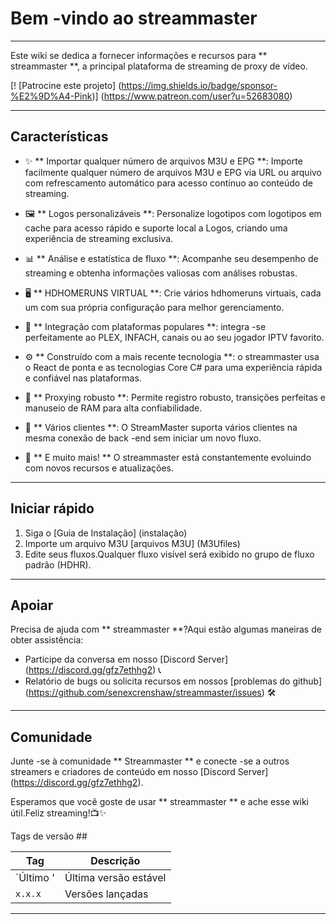 # Bem -vindo ao streammaster

----

Este wiki se dedica a fornecer informações e recursos para ** streammaster **, a principal plataforma de streaming de proxy de vídeo.

[! [Patrocine este projeto] (https://img.shields.io/badge/sponsor-%E2%9D%A4-Pink)] (https://www.patreon.com/user?u=52683080)

----

## Características

- ✨ ** Importar qualquer número de arquivos M3U e EPG **: Importe facilmente qualquer número de arquivos M3U e EPG via URL ou arquivo com refrescamento automático para acesso contínuo ao conteúdo de streaming.

- 🖼️ ** Logos personalizáveis ​​**: Personalize logotipos com logotipos em cache para acesso rápido e suporte local a Logos, criando uma experiência de streaming exclusiva.

- 📊 ** Análise e estatística de fluxo **: Acompanhe seu desempenho de streaming e obtenha informações valiosas com análises robustas.

- 🖥️ ** HDHOMERUNS VIRTUAL **: Crie vários hdhomeruns virtuais, cada um com sua própria configuração para melhor gerenciamento.

- 🔗 ** Integração com plataformas populares **: integra -se perfeitamente ao PLEX, INFACH, canais ou ao seu jogador IPTV favorito.

- ⚙️ ** Construído com a mais recente tecnologia **: o streammaster usa o React de ponta e as tecnologias Core C# para uma experiência rápida e confiável nas plataformas.

- 🚀 ** Proxying robusto **: Permite registro robusto, transições perfeitas e manuseio de RAM para alta confiabilidade.

- 👥 ** Vários clientes **: O StreamMaster suporta vários clientes na mesma conexão de back -end sem iniciar um novo fluxo.

- 🎉 ** E muito mais! ** O streammaster está constantemente evoluindo com novos recursos e atualizações.

----

## Iniciar rápido

1. Siga o [Guia de Instalação] (instalação)
2. Importe um arquivo M3U [arquivos M3U] (M3Ufiles)
3. Edite seus fluxos.Qualquer fluxo visível será exibido no grupo de fluxo padrão (HDHR).

----

## Apoiar

Precisa de ajuda com ** streammaster **?Aqui estão algumas maneiras de obter assistência:

- Participe da conversa em nosso [Discord Server] (https://discord.gg/gfz7ethhg2) 📞
- Relatório de bugs ou solicita recursos em nossos [problemas do github] (https://github.com/senexcrenshaw/streammaster/issues) 🛠️

----

## Comunidade

Junte -se à comunidade ** Streammaster ** e conecte -se a outros streamers e criadores de conteúdo em nosso [Discord Server] (https://discord.gg/gfz7ethhg2).

Esperamos que você goste de usar ** streammaster ** e ache esse wiki útil.Feliz streaming!📺✨


Tags de versão ##

|Tag |Descrição |
|------ |----------------------- |
|`Último '|Última versão estável |
|`x.x.x` |Versões lançadas |

----